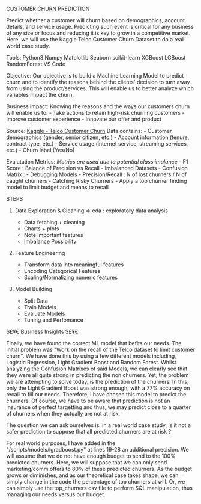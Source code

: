 CUSTOMER CHURN PREDICTION

Predict whether a customer will churn based on demographics, account details, and service usage.
Predicting such event is critical for any business of any size or focus and reducing it is key to
grow in a competitive market.
Here, we will use the Kaggle Telco Customer Churn Dataset to do a real world case study.

Tools:
    Python3
    Numpy
    Matplotlib
    Seaborn
    scikit-learn
    XGBoost
    LGBoost
    RandomForest
    VS Code

Objective:
    Our objective is to build a Machine Learning Model to predict churn and to identify the reasons behind 
    the clients' decision to turn away from using the product/services. This will enable us to better analyze
    which variables impact the churn.

Business impact:
    Knowing the reasons and the ways our customers churn will enable us to:
        - Take actions to retain high-risk churning customers
        - Improve customer experience
        - Innovate our offer and product
    
Source:
    [Kaggle - Telco Customer Churn](https://www.kaggle.com/datasets/blastchar/telco-customer-churn)
    Data contains:
        - Customer demographics (gender, senior citizen, etc.)
        - Account information (tenure, contract type, etc.)
        - Service usage (internet service, streaming services, etc.)
        - Churn label (Yes/No)


Evalutation Metrics: *Metrics are used due to potential class imalance*
    - F1 Score : Balance of Precision vs Recall - Imbalanced Datasets
    - Confusion Matrix :  - Debugging Models
    - Precision/Recall : N of lost churners / N of caught churners - Catching Risky Churners
    - Apply a top churner finding model to limit budget and means to recall
    

STEPS
1. Data Exploration & Cleaning => eda : exploratory data analysis
    - Data fetching + cleaning
    - Charts + plots
    - Note important features
    - Imbalance Possibility
    
2. Feature Engineering
    - Transform data into meaningful features
    - Encoding Categorical Features
    - Scaling/Normalizing numeric features 

3. Model Building
    - Split Data
    - Train Models
    - Evaluate Models
    - Tuning and Perfomance
    
    
$£¥€ Business Insights $£¥€

Finally, we have found the correct ML model that befits our needs.
The initial problem was "Work on the recall of the Telco dataset to limit customer churn".
We have done this by using a few different models including, Logistic Regression, Light Gradient Boost and Random Forest.
Whilst analyzing the Confusion Matrixes of said Models, we can clearly see that they were all quite strong in predicting the non churners.
Yet, the problem we are attempting to solve today, is the prediction of the churners.
In this, only the Light Gradient Boost was strong enough, with a 77% accuracy on recall to fill our needs.
Therefore, I have chosen this model to predict the churners.
Of course, we have to be aware that prediction is not an insurance of perfect targetting and thus, we may predict close to a quarter of churners when they actually are not at risk.

The question we can ask ourselves is: in a real world case study, is it not a safer prediction to suppose that all predicted churners are at risk ?

For real world purposes, I have added in the "/scripts/models/lgradboost.py" at lines 19-28 an additional precision.
We will assume that we do not have enough budget to send to the 100% predicted churners.
Here, we will suppose that we can only send marketing/comm offers to 80% of these predicted churners.
As the budget grows or diminishes, and as our theoretical case takes shape, we can simply change in the code the percentage of top churners at will.
Or, we can simply use the top_churners csv file to perform SQL manipulation, thus managing our needs versus our budget.